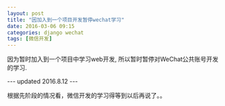 ```yaml
---
layout: post
title: "因加入到一个项目开发暂停wechat学习"
date: 2016-03-06 09:15
categories: django wechat
tags: [微信开发]
---
```


因为暂时加入到一个项目中学习web开发, 所以暂时暂停对WeChat公共账号开发的学习.

--- updated 2016.8.12 ---

根据先阶段的情况看，微信开发的学习得等到以后再说了。。
